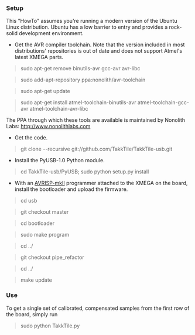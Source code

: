 ### Setup

This "HowTo" assumes you're running a modern version of the Ubuntu Linux distribution. Ubuntu has a low barrier to entry and provides a rock-solid development environment.

* Get the AVR compiler toolchain. Note that the version included in most distributions' repositories is out of date and does not support Atmel's latest XMEGA parts.

 > sudo apt-get remove binutils-avr gcc-avr avr-libc
 
 > sudo add-apt-repository ppa:nonolith/avr-toolchain

 > sudo apt-get update

 > sudo apt-get install atmel-toolchain-binutils-avr atmel-toolchain-gcc-avr atmel-toolchain-avr-libc
 
The PPA through which these tools are available is maintained by Nonolith Labs: http://www.nonolithlabs.com

* Get the code.

 > git clone --recursive git://github.com/TakkTile/TakkTile-usb.git

* Install the PyUSB-1.0 Python module.

 > cd TakkTile-usb/PyUSB; sudo python setup.py install

* With an [AVRISP-mkII](http://www.digikey.com/product-search/en/programmers-development-systems/in-circuit-programmers-emulators-and-debuggers/2621880?k=avrisp) programmer attached to the XMEGA on the board, install the bootloader and upload the firmware.

 > cd usb

 > git checkout master

 > cd bootloader

 > sudo make program

 > cd ../

 > git checkout pipe_refactor

 > cd ../

 > make update


### Use

To get a single set of calibrated, compensated samples from the first row of the board, simply run

 > sudo python TakkTile.py
